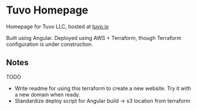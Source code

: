# Tuvo Homepage

Homepage for Tuvo LLC, hosted at [tuvo.io](https://tuvo.io)


Built using Angular. Deployed using AWS + Terraform, though Terraform configuration is under construction.

## Notes

TODO
- Write readme for using this terraform to create a new website. Try it with a new domain when ready.
- Standardize deploy script for Angular build -> s3 location from terraform 
